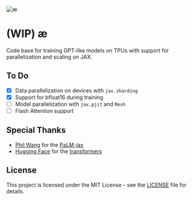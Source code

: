![æ](https://i.imgur.com/tWGT12O_d.webp?maxwidth=760&fidelity=grand)
# (WIP) æ
Code base for training GPT-like models on TPUs with support for parallelization and scaling on JAX.

## To Do

- [x] Data parallelization on devices with `jax.sharding`
- [x] Support for bfloat16 during training
- [ ] Model parallelization with `jax.pjit` and `Mesh`
- [ ] Flash Attention support

## Special Thanks

- [Phil Wang](https://github.com/lucidrains) for the [PaLM-jax](https://github.com/lucidrains/PaLM-jax)
- [Hugging Face](https://huggingface.co/) for the [transformers](https://github.com/huggingface/transformers)

## License

This project is licensed under the MIT License - see the [LICENSE](LICENSE) file for details.